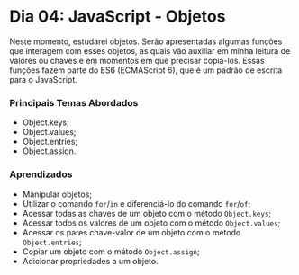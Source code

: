 # Dia 04: JavaScript - Objetos

Neste momento, estudarei objetos. Serão apresentadas algumas funções que interagem com esses objetos, as quais vão auxiliar em minha leitura de valores ou chaves e em momentos em que precisar copiá-los. Essas funções fazem parte do ES6 (ECMAScript 6), que é um padrão de escrita para o JavaScript.

### Principais Temas Abordados

- Object.keys;
- Object.values;
- Object.entries;
- Object.assign.

### Aprendizados

- Manipular objetos;
- Utilizar o comando `for`/`in` e diferenciá-lo do comando `for`/`of`;
- Acessar todas as chaves de um objeto com o método `Object.keys`;
- Acessar todos os valores de um objeto com o método `Object.values`;
- Acessar os pares chave-valor de um objeto com o método `Object.entries`;
- Copiar um objeto com o método `Object.assign`;
- Adicionar propriedades a um objeto.